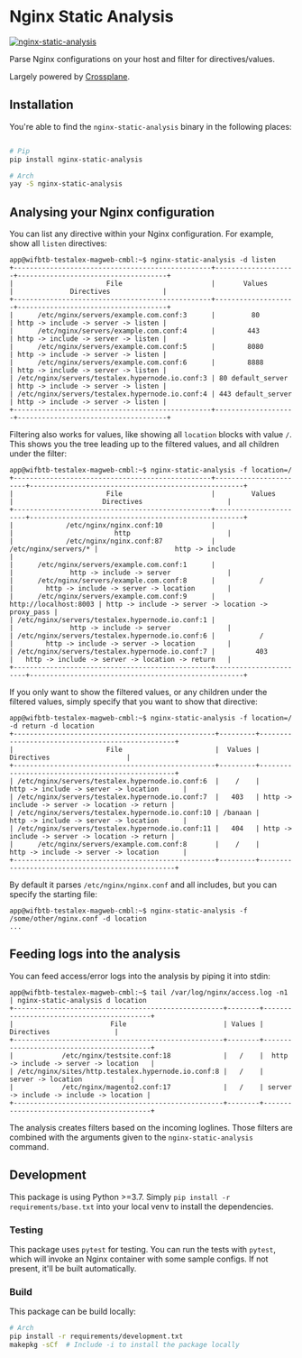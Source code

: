 # Nginx Static Analysis

[![nginx-static-analysis](https://img.shields.io/pypi/v/nginx-static-analysis)](https://pypi.org/project/nginx-static-analysis/)

Parse Nginx configurations on your host and filter for directives/values.

Largely powered by [Crossplane](https://github.com/nginxinc/crossplane).

## Installation

You're able to find the `nginx-static-analysis` binary in the following places:

```bash

# Pip
pip install nginx-static-analysis

# Arch
yay -S nginx-static-analysis
```

## Analysing your Nginx configuration

You can list any directive within your Nginx configuration. For example, show all `listen` directives:
```
app@wifbtb-testalex-magweb-cmbl:~$ nginx-static-analysis -d listen
+-------------------------------------------------+--------------------+-------------------------------------+
|                       File                      |       Values       |              Directives             |
+-------------------------------------------------+--------------------+-------------------------------------+
|      /etc/nginx/servers/example.com.conf:3      |         80         | http -> include -> server -> listen |
|      /etc/nginx/servers/example.com.conf:4      |        443         | http -> include -> server -> listen |
|      /etc/nginx/servers/example.com.conf:5      |        8080        | http -> include -> server -> listen |
|      /etc/nginx/servers/example.com.conf:6      |        8888        | http -> include -> server -> listen |
| /etc/nginx/servers/testalex.hypernode.io.conf:3 | 80 default_server  | http -> include -> server -> listen |
| /etc/nginx/servers/testalex.hypernode.io.conf:4 | 443 default_server | http -> include -> server -> listen |
+-------------------------------------------------+--------------------+-------------------------------------+
```

Filtering also works for values, like showing all `location` blocks with value `/`.
This shows you the tree leading up to the filtered values, and all children under the filter:
```
app@wifbtb-testalex-magweb-cmbl:~$ nginx-static-analysis -f location=/
+-------------------------------------------------+-----------------------+-----------------------------------------------------+
|                       File                      |         Values        |                      Directives                     |
+-------------------------------------------------+-----------------------+-----------------------------------------------------+
|             /etc/nginx/nginx.conf:10            |                       |                         http                        |
|             /etc/nginx/nginx.conf:87            |  /etc/nginx/servers/* |                   http -> include                   |
|      /etc/nginx/servers/example.com.conf:1      |                       |              http -> include -> server              |
|      /etc/nginx/servers/example.com.conf:8      |           /           |        http -> include -> server -> location        |
|      /etc/nginx/servers/example.com.conf:9      | http://localhost:8003 | http -> include -> server -> location -> proxy_pass |
| /etc/nginx/servers/testalex.hypernode.io.conf:1 |                       |              http -> include -> server              |
| /etc/nginx/servers/testalex.hypernode.io.conf:6 |           /           |        http -> include -> server -> location        |
| /etc/nginx/servers/testalex.hypernode.io.conf:7 |          403          |   http -> include -> server -> location -> return   |
+-------------------------------------------------+-----------------------+-----------------------------------------------------+
```

If you only want to show the filtered values, or any children under the filtered values, simply specify that
you want to show that directive:
```
app@wifbtb-testalex-magweb-cmbl:~$ nginx-static-analysis -f location=/ -d return -d location
+--------------------------------------------------+---------+-------------------------------------------------+
|                       File                       |  Values |                    Directives                   |
+--------------------------------------------------+---------+-------------------------------------------------+
| /etc/nginx/servers/testalex.hypernode.io.conf:6  |    /    |      http -> include -> server -> location      |
| /etc/nginx/servers/testalex.hypernode.io.conf:7  |   403   | http -> include -> server -> location -> return |
| /etc/nginx/servers/testalex.hypernode.io.conf:10 | /banaan |      http -> include -> server -> location      |
| /etc/nginx/servers/testalex.hypernode.io.conf:11 |   404   | http -> include -> server -> location -> return |
|      /etc/nginx/servers/example.com.conf:8       |    /    |      http -> include -> server -> location      |
+--------------------------------------------------+---------+-------------------------------------------------+
```

By default it parses `/etc/nginx/nginx.conf` and all includes, but you can specify the starting file:
```
app@wifbtb-testalex-magweb-cmbl:~$ nginx-static-analysis -f /some/other/nginx.conf -d location
...
```

## Feeding logs into the analysis

You can feed access/error logs into the analysis by piping it into stdin:
```
app@wifbtb-testalex-magweb-cmbl:~$ tail /var/log/nginx/access.log -n1 | nginx-static-analysis d location
+----------------------------------------------------+--------+------------------------------------------+
|                        File                        | Values |                Directives                |
+----------------------------------------------------+--------+------------------------------------------+
|            /etc/nginx/testsite.conf:18             |   /    |  http -> include -> server -> location   |
| /etc/nginx/sites/http.testalex.hypernode.io.conf:8 |   /    |            server -> location            |
|            /etc/nginx/magento2.conf:17             |   /    | server -> include -> include -> location |
+----------------------------------------------------+--------+------------------------------------------+
```

The analysis creates filters based on the incoming loglines. Those filters are combined with the arguments given
to the `nginx-static-analysis` command.

## Development

This package is using Python >=3.7. Simply `pip install -r requirements/base.txt` into your local venv to install the dependencies.

### Testing

This package uses `pytest` for testing. You can run the tests with `pytest`, which will invoke an Nginx container with some sample configs.
If not present, it'll be built automatically.

### Build

This package can be build locally:

```bash
# Arch
pip install -r requirements/development.txt
makepkg -sCf  # Include -i to install the package locally
```
